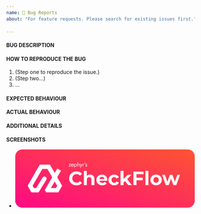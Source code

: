 ```yaml
---
name: 🐞 Bug Reports
about: "For feature requests. Please search for existing issues first."

---
```


<!-- Provide a brief summary of the bug. -->
#### BUG DESCRIPTION


#### HOW TO REPRODUCE THE BUG

1. (Step one to reproduce the issue.)
2. (Step two...)
3. ...

<!-- Describe what you expected to happen. -->
#### EXPECTED BEHAVIOUR


<!-- Describe what actually happened. -->
#### ACTUAL BEHAVIOUR


<!-- Provide any additional details or context which might be helpful. -->
#### ADDITIONAL DETAILS


<!-- If applicable, add screenshots to help explain your problem. -->
#### SCREENSHOTS

- ![Screenshot](../../images/full_logo.png)
